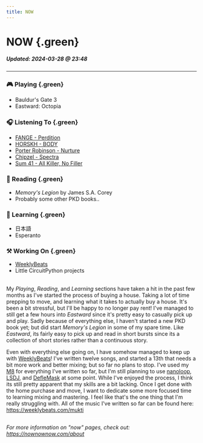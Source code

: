 ```yaml
---
title: NOW
---
```


# NOW {.green}

##### Updated: 2024-03-28 @ 23:48

---

### 🎮 Playing {.green}
- Bauldur's Gate 3
- Eastward: Octopia

### 🎧 Listening To {.green}
- [FANGE - Perdition](https://fange.bandcamp.com/album/perdition)
- [HORSKH - BODY](https://horskh.bandcamp.com/album/body-2)
- [Porter Robinson - Nurture](https://soundcloud.com/porter-robinson/sets/nurture)
- [Chipzel - Spectra](https://chipzelmusic.bandcamp.com/album/spectra)
- [Sum 41 - All Killer, No Filler](https://open.spotify.com/album/2UCWsnmZEVg9HhnMeKTsim?si=9NKDzVsZSFOhzSEASIxf_A)

### 📖 Reading {.green}
- _Memory's Legion_ by James S.A. Corey
- Probably some other PKD books..

### 📓 Learning {.green}
- 日本語
- Esperanto

### ⚒️  Working On {.green}
- [WeeklyBeats](https://weeklybeats.com/mukti)
- Little CircuitPython projects

\
My _Playing_, _Reading_, and _Learning_ sections have taken a hit in the past few months as I've started the process of buying a house. Taking a lot of time prepping to move, and learning what it takes to actually buy a house. It's been a bit stressful, but I'll be happy to no longer pay rent! I've managed to still get a few hours into _Eastward_ since it's pretty easy to casually pick up and play. Sadly because of everything else, I haven't started a new PKD book yet; but did start _Memory's Legion_ in some of my spare time. Like _Eastward_, its fairly easy to pick up and read in short bursts since its a collection of short stories rather than a continuous story.

Even with everything else going on, I have somehow managed to keep up with [WeeklyBeats](https://weeklybeats.com)! I've written twelve songs, and started a 13th that needs a bit more work and better mixing; but so far no plans to stop. I've used my [M8](https://dirtywave.com/products/m8-tracker) for everything I've written so far, but I'm still planning to use [nanoloop](https://www.nanoloop.com/), [LSDJ](https://www.littlesounddj.com), and [DefleMask](https://www.deflemask.com/) at some point. While I've enjoyed the process, I think its still pretty apparent that my skills are a bit lacking. Once I get done with the home purchase and move, I want to dedicate some more focused time to learning mixing and mastering. I feel like that's the one thing that I'm really struggling with. All of the music I've written so far can be found here: https://weeklybeats.com/mukti

<svg height="1" width="100" style="display:block;margin:auto;"><line x1="0" y1="0" x2="100" y2="0" stroke="white" /></svg>

_For more information on "now" pages, check out: <https://nownownow.com/about>_
